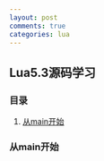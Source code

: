 ```yaml
---
layout: post
comments: true
categories: lua
---
```

## Lua5.3源码学习

### 目录
1. [从main开始](#从main开始)

### 从main开始
